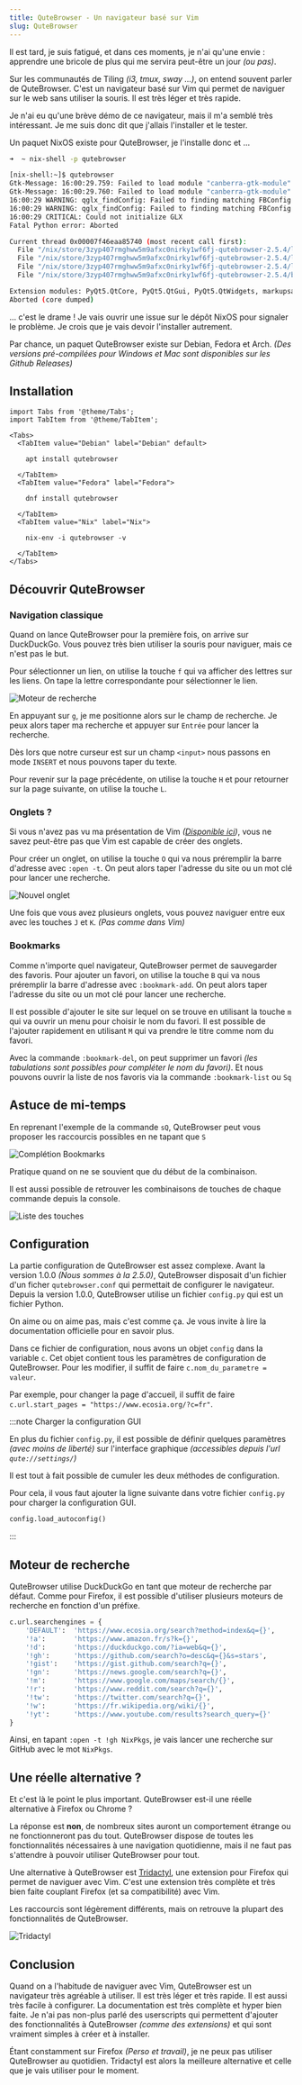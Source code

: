 ```yaml
---
title: QuteBrowser - Un navigateur basé sur Vim
slug: QuteBrowser
---
```


Il est tard, je suis fatigué, et dans ces moments, je n'ai qu'une envie : apprendre une bricole de plus qui me servira peut-être un jour *(ou pas)*.

Sur les communautés de Tiling *(i3, tmux, sway …)*, on entend souvent parler de QuteBrowser. C'est un navigateur basé sur Vim qui permet de naviguer sur le web sans utiliser la souris. Il est très léger et très rapide.

Je n'ai eu qu'une brève démo de ce navigateur, mais il m'a semblé très intéressant. Je me suis donc dit que j'allais l'installer et le tester.

Un paquet NixOS existe pour QuteBrowser, je l'installe donc et …

```bash
➜  ~ nix-shell -p qutebrowser

[nix-shell:~]$ qutebrowser 
Gtk-Message: 16:00:29.759: Failed to load module "canberra-gtk-module"
Gtk-Message: 16:00:29.760: Failed to load module "canberra-gtk-module"
16:00:29 WARNING: qglx_findConfig: Failed to finding matching FBConfig for QSurfaceFormat(version 2.0, options QFlags<QSurfaceFormat::FormatOption>(), depthBufferSize -1, redBufferSize 1, greenBufferSize 1, blueBufferSize 1, alphaBufferSize -1, stencilBufferSize -1, samples -1, swapBehavior QSurfaceFormat::SingleBuffer, swapInterval 1, colorSpace QSurfaceFormat::DefaultColorSpace, profile  QSurfaceFormat::NoProfile)
16:00:29 WARNING: qglx_findConfig: Failed to finding matching FBConfig for QSurfaceFormat(version 2.0, options QFlags<QSurfaceFormat::FormatOption>(), depthBufferSize -1, redBufferSize 1, greenBufferSize 1, blueBufferSize 1, alphaBufferSize -1, stencilBufferSize -1, samples -1, swapBehavior QSurfaceFormat::SingleBuffer, swapInterval 1, colorSpace QSurfaceFormat::DefaultColorSpace, profile  QSurfaceFormat::NoProfile)
16:00:29 CRITICAL: Could not initialize GLX
Fatal Python error: Aborted

Current thread 0x00007f46eaa85740 (most recent call first):
  File "/nix/store/3zyp407rmghww5m9afxc0nirky1wf6fj-qutebrowser-2.5.4/lib/python3.10/site-packages/qutebrowser/app.py", line 558 in __init__
  File "/nix/store/3zyp407rmghww5m9afxc0nirky1wf6fj-qutebrowser-2.5.4/lib/python3.10/site-packages/qutebrowser/app.py", line 95 in run
  File "/nix/store/3zyp407rmghww5m9afxc0nirky1wf6fj-qutebrowser-2.5.4/lib/python3.10/site-packages/qutebrowser/qutebrowser.py", line 245 in main
  File "/nix/store/3zyp407rmghww5m9afxc0nirky1wf6fj-qutebrowser-2.5.4/bin/.qutebrowser-wrapped", line 34 in <module>

Extension modules: PyQt5.QtCore, PyQt5.QtGui, PyQt5.QtWidgets, markupsafe._speedups, yaml._yaml, PyQt5.QtNetwork, PyQt5.QtQml, PyQt5.QtSql, PyQt5.QtOpenGL, PyQt5.QtDBus, PyQt5.QtPrintSupport, PyQt5.QtWebEngineCore, PyQt5.QtWebChannel, PyQt5.QtWebEngineWidgets, PyQt5.QtWebEngine (total: 15)
Aborted (core dumped)
```

… c'est le drame ! Je vais ouvrir une issue sur le dépôt NixOS pour signaler le problème. Je crois que je vais devoir l'installer autrement.

Par chance, un paquet QuteBrowser existe sur Debian, Fedora et Arch. *(Des versions pré-compilées pour Windows et Mac sont disponibles sur les Github Releases)*

## Installation

```mdx-code-block
import Tabs from '@theme/Tabs';
import TabItem from '@theme/TabItem';

<Tabs>
  <TabItem value="Debian" label="Debian" default>

    apt install qutebrowser

  </TabItem>
  <TabItem value="Fedora" label="Fedora">

    dnf install qutebrowser

  </TabItem>
  <TabItem value="Nix" label="Nix">

    nix-env -i qutebrowser -v

  </TabItem>
</Tabs>
```

## Découvrir QuteBrowser

### Navigation classique

Quand on lance QuteBrowser pour la première fois, on arrive sur DuckDuckGo. Vous pouvez très bien utiliser la souris pour naviguer, mais ce n'est pas le but.

Pour sélectionner un lien, on utilise la touche `f` qui va afficher des lettres sur les liens. On tape la lettre correspondante pour sélectionner le lien.

![Moteur de recherche](/img/QuteBrowser/duckduckgo.png)

En appuyant sur `g`, je me positionne alors sur le champ de recherche. Je peux alors taper ma recherche et appuyer sur `Entrée` pour lancer la recherche.

Dès lors que notre curseur est sur un champ `<input>` nous passons en mode `INSERT` et nous pouvons taper du texte.

Pour revenir sur la page précédente, on utilise la touche `H` et pour retourner sur la page suivante, on utilise la touche `L`.

### Onglets ?

Si vous n'avez pas vu ma présentation de Vim *([Disponible ici](https://vim.avec.une-tasse-de.cafe))*, vous ne savez peut-être pas que Vim est capable de créer des onglets.

Pour créer un onglet, on utilise la touche `O` qui va nous préremplir la barre d'adresse avec `:open -t`. On peut alors taper l'adresse du site ou un mot clé pour lancer une recherche.

![Nouvel onglet](/img/QuteBrowser/newtab.png)

Une fois que vous avez plusieurs onglets, vous pouvez naviguer entre eux avec les touches `J` et `K`. *(Pas comme dans Vim)*

### Bookmarks

Comme n'importe quel navigateur, QuteBrowser permet de sauvegarder des favoris. Pour ajouter un favori, on utilise la touche `B` qui va nous préremplir la barre d'adresse avec `:bookmark-add`. On peut alors taper l'adresse du site ou un mot clé pour lancer une recherche.

Il est possible d'ajouter le site sur lequel on se trouve en utilisant la touche `m` qui va ouvrir un menu pour choisir le nom du favori. Il est possible de l'ajouter rapidement en utilisant `M` qui va prendre le titre comme nom du favori.

Avec la commande `:bookmark-del`, on peut supprimer un favori *(les tabulations sont possibles pour compléter le nom du favori)*. Et nous pouvons ouvrir la liste de nos favoris via la commande `:bookmark-list` ou `Sq`

## Astuce de mi-temps

En reprenant l'exemple de la commande `sQ`, QuteBrowser peut vous proposer les raccourcis possibles en ne tapant que `S`

![Complétion Bookmarks](/img/QuteBrowser/completions.png)

Pratique quand on ne se souvient que du début de la combinaison.

Il est aussi possible de retrouver les combinaisons de touches de chaque commande depuis la console.

![Liste des touches](/img/QuteBrowser/liste-touches.png)

## Configuration

La partie configuration de QuteBrowser est assez complexe. Avant la version 1.0.0 *(Nous sommes à la 2.5.0)*, QuteBrowser disposait d'un fichier d'un ficher `qutebrowser.conf` qui permettait de configurer le navigateur. Depuis la version 1.0.0, QuteBrowser utilise un fichier `config.py` qui est un fichier Python.

On aime ou on aime pas, mais c'est comme ça. Je vous invite à lire la documentation officielle pour en savoir plus.

Dans ce fichier de configuration, nous avons un objet `config` dans la variable `c`. Cet objet contient tous les paramètres de configuration de QuteBrowser. Pour les modifier, il suffit de faire `c.nom_du_parametre = valeur`.

Par exemple, pour changer la page d'accueil, il suffit de faire `c.url.start_pages = "https://www.ecosia.org/?c=fr"`.

:::note Charger la configuration GUI

En plus du fichier `config.py`, il est possible de définir quelques paramètres *(avec moins de liberté)* sur l'interface graphique *(accessibles depuis l'url `qute://settings/`)*

Il est tout à fait possible de cumuler les deux méthodes de configuration.

Pour cela, il vous faut ajouter la ligne suivante dans votre fichier `config.py` pour charger la configuration GUI.

```python
config.load_autoconfig()
```

:::

## Moteur de recherche

QuteBrowser utilise DuckDuckGo en tant que moteur de recherche par défaut. Comme pour Firefox, il est possible d'utiliser plusieurs moteurs de recherche en fonction d'un préfixe.

```python
c.url.searchengines = {
    'DEFAULT':  'https://www.ecosia.org/search?method=index&q={}',
    '!a':       'https://www.amazon.fr/s?k={}',
    '!d':       'https://duckduckgo.com/?ia=web&q={}',
    '!gh':      'https://github.com/search?o=desc&q={}&s=stars',
    '!gist':    'https://gist.github.com/search?q={}',
    '!gn':      'https://news.google.com/search?q={}',
    '!m':       'https://www.google.com/maps/search/{}',
    '!r':       'https://www.reddit.com/search?q={}',
    '!tw':      'https://twitter.com/search?q={}',
    '!w':       'https://fr.wikipedia.org/wiki/{}',
    '!yt':      'https://www.youtube.com/results?search_query={}'
}
```

Ainsi, en tapant `:open -t !gh NixPkgs`, je vais lancer une recherche sur GitHub avec le mot `NixPkgs`.

## Une réelle alternative ?

Et c'est là le point le plus important. QuteBrowser est-il une réelle alternative à Firefox ou Chrome ?

La réponse est **non**, de nombreux sites auront un comportement étrange ou ne fonctionneront pas du tout. QuteBrowser dispose de toutes les fonctionnalités nécessaires à une navigation quotidienne, mais il ne faut pas s'attendre à pouvoir utiliser QuteBrowser pour tout.

Une alternative à QuteBrowser est [Tridactyl](https://addons.mozilla.org/fr/firefox/addon/tridactyl-vim/), une extension pour Firefox qui permet de naviguer avec Vim. C'est une extension très complète et très bien faite couplant Firefox (et sa compatibilité) avec Vim.

Les raccourcis sont légèrement différents, mais on retrouve la plupart des fonctionnalités de QuteBrowser.

![Tridactyl](https://raw.githubusercontent.com/tridactyl/tridactyl/master/doc/AMO_screenshots/trishowcase.gif)

## Conclusion

Quand on a l'habitude de naviguer avec Vim, QuteBrowser est un navigateur très agréable à utiliser. Il est très léger et très rapide. Il est aussi très facile à configurer. La documentation est très complète et hyper bien faite.
Je n'ai pas non-plus parlé des userscripts qui permettent d'ajouter des fonctionnalités à QuteBrowser *(comme des extensions)* et qui sont vraiment simples à créer et à installer.

Étant constamment sur Firefox *(Perso et travail)*, je ne peux pas utiliser QuteBrowser au quotidien. Tridactyl est alors la meilleure alternative et celle que je vais utiliser pour le moment.
